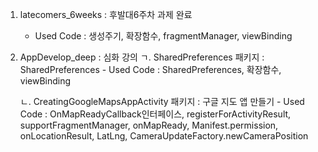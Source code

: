 1. latecomers_6weeks	:	후발대6주차 과제 완료
   - Used Code : 생성주기, 확장함수, fragmentManager, viewBinding
  
2. AppDevelop_deep : 심화 강의
	ㄱ. SharedPreferences 패키지 : SharedPreferences
   		- Used Code : SharedPreferences, 확장함수, viewBinding
   	  
	ㄴ. CreatingGoogleMapsAppActivity 패키지 : 구글 지도 앱 만들기
		- Used Code : OnMapReadyCallback인터페이스, registerForActivityResult, supportFragmentManager, onMapReady, Manifest.permission, onLocationResult, LatLng, CameraUpdateFactory.newCameraPosition
